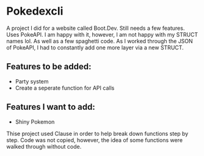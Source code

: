 # Pokedexcli
A project I did for a website called Boot.Dev. Still needs a few features. Uses PokeAPI.
I am happy with it, however, I am not happy with my STRUCT names lol. As well as a few spaghetti code.
As I worked through the JSON of PokeAPI, I had to constantly add one more layer via a new STRUCT.

Features to be added:
---------------------
- Party system
- Create a seperate function for API calls

Features I want to add:
-----------------------
- Shiny Pokemon



Thise project used Clause in order to help break down functions step by step. Code was not copied, however, the idea of some functions were walked through without code. 
